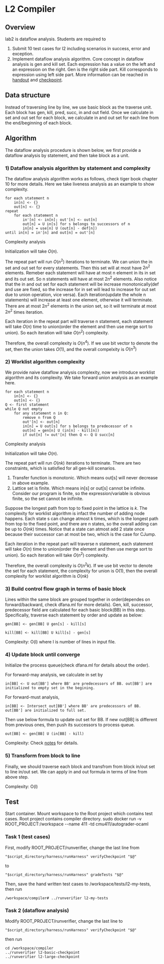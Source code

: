 # L2 Compiler

## Overview
lab2 is dataflow analysis. Students are required to 
1) Submit 10 test cases for l2 including scenarios in success, error and exception.
2) Implement dataflow analysis algorithm.
Core concept in dataflow analysis is gen and kill set. Each expression has a value on the left and an
expression on the right. Gen is the right side part. Kill corresponds to expression using left side part.
More information can be reached in [handout](https://www.cs.cmu.edu/afs/cs/academic/class/15411-f20/www/hw/lab2.pdf) and [checkpoint](https://www.cs.cmu.edu/afs/cs/academic/class/15411-f20/www/hw/lab2checkpoint.pdf).

## Data structure
Instead of traversing line by line, we use basic block as the traverse unit. Each block has gen, kill, pred, succ, in and out field. Once we calculate in set and out set for each block, we calculate in and out set for each line from the end/beginning of each block.

## Algorithm
The dataflow analysis procedure is shown below, we first provide a dataflow analysis by statement, and then take block as a unit.

### 1) Dataflow analysis algorithm by statement and complexity
The dataflow analysis algorithm works as follows, check tiger book chapter 10 for more details. Here we take liveness analysis as an example to show complexity.
```
for each statement n
    in[n] <- {}
    out[n] <- {}
repeat
    for each statement n
        in'[n] <- in[n]; out'[n] <- out[n]
        out[n] = U in[s] for s belongs to successors of n
        in[n] = use[n] U (out[n] - def[n])
until in[n] = in'[n] and out[n] = out'[n]
```

Complexity analysis

Initialization will take $O(n)$.

The repeat part will run $O(n^2)$ iterations to terminate. We can union the in set and out set for every statements. Then this set will at most have $2n^2$ elements. Remeber each statement will have at most n element in its in set and its out set. So n statements will have at most $2n^2$ elements. Also notice that the in and out set for each statement will be increase monotonically(def and use are fixed, so the increase for in set will lead to increase for out set due to union operation, vice versa). Each iteration(update the whole n statements) will increase at least one element, otherwise it will terminate. There are at most $2n^2$ elements in the union set, so it will terminate at most $2n^2$ times iteration.

Each iteration in the repeat part will traverse n statement, each statement will take $O(n)$ time to union(order the element and then use merge sort to union). So each iteration will take $O(n^2)$ complexity. 

Therefore, the overall complexity is $O(n^4)$. If we use bit vector to denote the set, then the union takes $O(1)$, and the overall compelxity is $O(n^3)$

### 2) Worklist algorithm complexity
We provide naive dataflow analysis complexity, now we introduce worklist algorithm and its complexity.
We take forward union analysis as an example here.
```
for each statement n
    in[n] <- {}
    out[n] <- {}
Q <- first statement
while Q not empty
    for any statement n in Q:
        remove n from Q
        out'[n] <- out[n]
        in[n] = U out[s] for s belongs to predecessor of n
        out[n] = gen[n] U (in[n] - kill[n])
        if out[n] != out'[n] then Q <- Q U succ[n]
```
Complexity analysis

Initialization will take $O(n)$.

The repeat part will run $O(nk)$ iterations to terminate. There are two constraints, which is satisfied for all gen-kill scenarios.
1) Transfer function is monotonic. Which means out[s] will never decrease in above example.
2) Lattice set is finite. Which means in[s] or out[s] cannot be infinite. Consider our program is finite, so the expression/variable
is obvious finite, so the set cannot be inifinite.

Suppose the longest path from top to fixed point in the lattice is $k$. The complexity for worklist algorithm is infact the number
of adding node happens. Each state s can change atmost k times, which is the longest path from top to the fixed point, and there are
n states, so the overall adding can be up to $O(nk)$ times. Notice that a state can atmost add 2 state once because their successor
can at most be two, which is the case for CJump.

Each iteration in the repeat part will traverse n statement, each statement will take $O(n)$ time to union(order the element and then use merge sort to union). So each iteration will take $O(n^2)$ complexity. 

Therefore, the overall complexity is $O(n^2k)$. If we use bit vector to denote the set for each statement, the complexity for union is 
O(1), then the overall complexity for worklist algorithm is $O(nk)$

### 3) Build control flow graph in terms of basic block
Lines within the same block are grouped together in order(dependes on forward/backward, check dfana.ml for more details). Gen, kill, successor, predecessor field are calculated for each basic block(BB) in this step. Specifically, traverse each statement by order and update as below:

    gen[BB] <- gen[BB] U gen[s] - kill[s]

    kill[BB] <- kill[BB] U kill[s] - gen[s]

Complexity: O(l) where l is number of lines in input file.

### 4) Update block until converge
Initialize the process queue(check dfana.ml for details about the order).

For forward-may analysis, we calculate in set by

    in[BB] <- U out[BB'] where BB' are predecessors of BB. out[BB'] are initialized to empty set in the begining.

For forward-must analysis, 

    in[BB] <- Intersect out[BB'] where BB' are predecessors of BB. out[BB'] are initialized to full set.

Then use below formula to update out set for BB. If new out[BB] is different from previous ones, then push its successors to process queue.

    out[BB] <- gen[BB] U (in[BB] - kill) 

Complexity: Check [notes](https://www.cs.cmu.edu/afs/cs/academic/class/15411-f20/www/lec/09-df-theory.pdf) for details.
### 5) Transform from block to line
Finally, we should traverse each block and transfrom from block in/out set to line in/out set. We can apply in and out formula in terms of line from above step.

Complexity: O(l)
    
## Test
Start container. Mount workspace to the Root project which contains test cases. Root project contains compiler directory.
sudo docker run -v ROOT_PROJECT:/workspace --name 411 -td cmu411/autograder-ocaml
### Task 1 (test cases)
First, modify ROOT_PROJECT/runverifier, change the last line from 
```
"$script_directory/harness/runHarness" verifyCheckpoint "$@"
``` 
to 
```
"$script_directory/harness/runHarness" gradeTests "$@"
```
Then, save the hand written test cases to /workspace/tests/l2-my-tests, then run
```
/workspace/compiler# ../runverifier l2-my-tests
```

### Task 2 (dataflow analysis)
Modify ROOT_PROJECT/runverifier, change the last line to
```
"$script_directory/harness/runHarness" verifyCheckpoint "$@"
``` 
then run
```
cd /workspace/compiler
../runverifier l2-basic-checkpoint
../runverifier l2-large-checkpoint
```